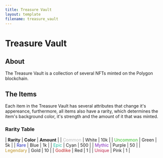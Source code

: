 ```yaml
---
title: Treasure Vault
layout: template
filename: treasure_vault
---
```


# Treasure Vault

## About
The Treasure Vault is a collection of several NFTs minted on the Polygon blockchain.

## The Items
Each item in the Treasure Vault has several attributes that change it's appereance, furthermore, all items also have a rarity, which determines the item's background color, it's strength and the amount of it that was minted.

### Rarity Table

| **Rarity** | **Color** | **Amount** |
| <span style="color: #bababa">Common</span> | White | 10k |
| <span style="color: #31bd24">Uncommon</span> | Green | 5k |
| <span style="color: #242dbd">Rare</span> | Blue | 1k |
| <span style="color: #24bd9f">Epic</span> | Cyan | 500 |
| <span style="color: #7f24bd">Mythic</span> | Purple | 50 |
| <span style="color: #bd9224">Legendary</span> | Gold | 10 |
| <span style="color: #bd2424">Godlike</span> | Red | 1 |
| <span style="color: #bd2449">Unique</span> | Pink | 1 |
